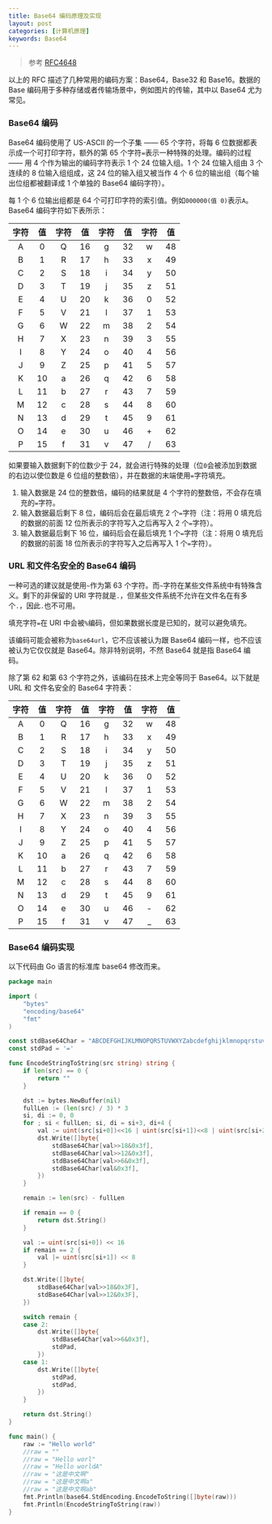 ```yaml
---
title: Base64 编码原理及实现
layout: post
categories: [计算机原理]
keywords: Base64
---
```


> 参考 [RFC4648](https://datatracker.ietf.org/doc/html/rfc4648)

以上的 RFC 描述了几种常用的编码方案：Base64，Base32 和 Base16。数据的 Base 编码用于多种存储或者传输场景中，例如图片的传输，其中以 Base64 尤为常见。

### Base64 编码

Base64 编码使用了 US-ASCII 的一个子集 —— 65 个字符，将每 6 位数据都表示成一个可打印字符，额外的第 65 个字符`=`表示一种特殊的处理。编码的过程 —— 用 4 个作为输出的编码字符表示 1 个 24 位输入组。1 个 24 位输入组由 3 个连续的 8 位输入组组成，这 24 位的输入组又被当作 4 个 6 位的输出组（每个输出位组都被翻译成 1 个单独的 Base64 编码字符）。

每 1 个 6 位输出组都是 64 个可打印字符的索引值。例如`000000(值 0)`表示`A`。Base64 编码字符如下表所示：

| 字符 | 值 | 字符 | 值 | 字符 | 值 | 字符 | 值 |
| :--: | :--: | :--: | :--: | :--: | :--: | :--: | :--: |
| A | 0 | Q | 16 | g | 32 | w | 48 |
| B | 1 | R | 17 | h | 33 | x | 49 |
| C | 2 | S | 18 | i | 34 | y | 50 |
| D | 3 | T | 19 | j | 35 | z | 51 |
| E | 4 | U | 20 | k | 36 | 0 | 52 |
| F | 5 | V | 21 | l | 37 | 1 | 53 |
| G | 6 | W | 22 | m | 38 | 2 | 54 |
| H | 7 | X | 23 | n | 39 | 3 | 55 |
| I | 8 | Y | 24 | o | 40 | 4 | 56 |
| J | 9 | Z | 25 | p | 41 | 5 | 57 |
| K | 10 | a | 26 | q | 42 | 6 | 58 |
| L | 11 | b | 27 | r | 43 | 7 | 59 |
| M | 12 | c | 28 | s | 44 | 8 | 60 |
| N | 13 | d | 29 | t | 45 | 9 | 61 |
| O | 14 | e | 30 | u | 46 | + | 62 |
| P | 15 | f | 31 | v | 47 | / | 63 |

如果要输入数据剩下的位数少于 24，就会进行特殊的处理（位`0`会被添加到数据的右边以使位数是 6 位组的整数倍），并在数据的末端使用`=`字符填充。

1.  输入数据是 24 位的整数倍，编码的结果就是 4 个字符的整数倍，不会存在填充的`=`字符。
2.  输入数据最后剩下 8 位，编码后会在最后填充 2 个`=`字符（注：将用 0 填充后的数据的前面 12 位所表示的字符写入之后再写入 2 个`=`字符）。
3.  输入数据最后剩下 16 位，编码后会在最后填充 1 个`=`字符（注：将用 0 填充后的数据的前面 18 位所表示的字符写入之后再写入 1 个`=`字符）。

### URL 和文件名安全的 Base64 编码

一种可选的建议就是使用`~`作为第 63 个字符。而`~`字符在某些文件系统中有特殊含义。剩下的非保留的 URI 字符就是`.`，但某些文件系统不允许在文件名在有多个`.`，因此`.`也不可用。

填充字符`=`在 URI 中会被`%`编码，但如果数据长度是已知的，就可以避免填充。

该编码可能会被称为`base64url`，它不应该被认为跟 Base64 编码一样，也不应该被认为它仅仅就是 Base64。除非特别说明，不然 Base64 就是指 Base64 编码。

除了第 62 和第 63 个字符之外，该编码在技术上完全等同于 Base64。以下就是 URL 和 文件名安全的 Base64 字符表：

| 字符 | 值 | 字符 | 值 | 字符 | 值 | 字符 | 值 |
| :--: | :--: | :--: | :--: | :--: | :--: | :--: | :--: |
| A | 0 | Q | 16 | g | 32 | w | 48 |
| B | 1 | R | 17 | h | 33 | x | 49 |
| C | 2 | S | 18 | i | 34 | y | 50 |
| D | 3 | T | 19 | j | 35 | z | 51 |
| E | 4 | U | 20 | k | 36 | 0 | 52 |
| F | 5 | V | 21 | l | 37 | 1 | 53 |
| G | 6 | W | 22 | m | 38 | 2 | 54 |
| H | 7 | X | 23 | n | 39 | 3 | 55 |
| I | 8 | Y | 24 | o | 40 | 4 | 56 |
| J | 9 | Z | 25 | p | 41 | 5 | 57 |
| K | 10 | a | 26 | q | 42 | 6 | 58 |
| L | 11 | b | 27 | r | 43 | 7 | 59 |
| M | 12 | c | 28 | s | 44 | 8 | 60 |
| N | 13 | d | 29 | t | 45 | 9 | 61 |
| O | 14 | e | 30 | u | 46 | - | 62 |
| P | 15 | f | 31 | v | 47 | _ | 63 |

### Base64 编码实现

以下代码由 Go 语言的标准库 base64 修改而来。

```go
package main

import (
    "bytes"
    "encoding/base64"
    "fmt"
)

const stdBase64Char = "ABCDEFGHIJKLMNOPQRSTUVWXYZabcdefghijklmnopqrstuvwxyz0123456789+/"
const stdPad = '='

func EncodeStringToString(src string) string {
    if len(src) == 0 {
        return ""
    }

    dst := bytes.NewBuffer(nil)
    fullLen := (len(src) / 3) * 3
    si, di := 0, 0
    for ; si < fullLen; si, di = si+3, di+4 {
        val := uint(src[si+0])<<16 | uint(src[si+1])<<8 | uint(src[si+2])
        dst.Write([]byte{
            stdBase64Char[val>>18&0x3f],
            stdBase64Char[val>>12&0x3f],
            stdBase64Char[val>>6&0x3f],
            stdBase64Char[val&0x3f],
        })
    }

    remain := len(src) - fullLen

    if remain == 0 {
        return dst.String()
    }

    val := uint(src[si+0]) << 16
    if remain == 2 {
        val |= uint(src[si+1]) << 8
    }

    dst.Write([]byte{
        stdBase64Char[val>>18&0x3F],
        stdBase64Char[val>>12&0x3F],
    })

    switch remain {
    case 2:
        dst.Write([]byte{
            stdBase64Char[val>>6&0x3f],
            stdPad,
        })
    case 1:
        dst.Write([]byte{
            stdPad,
            stdPad,
        })
    }

    return dst.String()
}

func main() {
    raw := "Hello world"
    //raw = ""
    //raw = "Hello worl"
    //raw = "Hello worldA"
    //raw = "这是中文啊"
    //raw = "这是中文啊a"
    //raw = "这是中文啊ab"
    fmt.Println(base64.StdEncoding.EncodeToString([]byte(raw)))
    fmt.Println(EncodeStringToString(raw))
}
```
